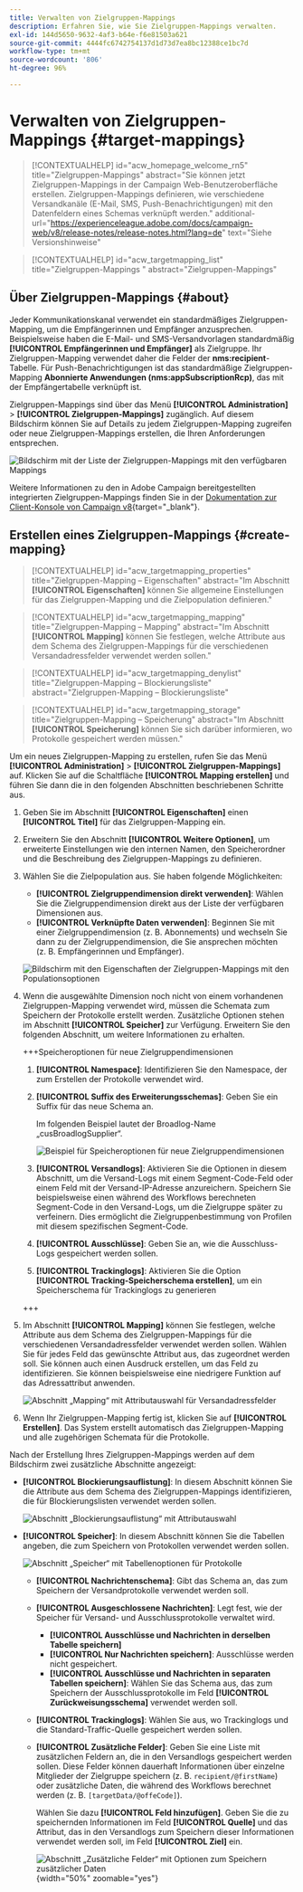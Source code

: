 ```yaml
---
title: Verwalten von Zielgruppen-Mappings
description: Erfahren Sie, wie Sie Zielgruppen-Mappings verwalten.
exl-id: 144d5650-9632-4af3-b64e-f6e81503a621
source-git-commit: 4444fc6742754137d1d73d7ea8bc12388ce1bc7d
workflow-type: tm+mt
source-wordcount: '806'
ht-degree: 96%

---
```


# Verwalten von Zielgruppen-Mappings {#target-mappings}

>[!CONTEXTUALHELP]
>id="acw_homepage_welcome_rn5"
>title="Zielgruppen-Mappings"
>abstract="Sie können jetzt Zielgruppen-Mappings in der Campaign Web-Benutzeroberfläche erstellen. Zielgruppen-Mappings definieren, wie verschiedene Versandkanäle (E-Mail, SMS, Push-Benachrichtigungen) mit den Datenfeldern eines Schemas verknüpft werden."
>additional-url="https://experienceleague.adobe.com/docs/campaign-web/v8/release-notes/release-notes.html?lang=de" text="Siehe Versionshinweise"

>[!CONTEXTUALHELP]
>id="acw_targetmapping_list"
>title="Zielgruppen-Mappings "
>abstract="Zielgruppen-Mappings"

## Über Zielgruppen-Mappings {#about}

Jeder Kommunikationskanal verwendet ein standardmäßiges Zielgruppen-Mapping, um die Empfängerinnen und Empfänger anzusprechen. Beispielsweise haben die E-Mail- und SMS-Versandvorlagen standardmäßig **[!UICONTROL Empfängerinnen und Empfänger]** als Zielgruppe. Ihr Zielgruppen-Mapping verwendet daher die Felder der **nms:recipient**-Tabelle. Für Push-Benachrichtigungen ist das standardmäßige Zielgruppen-Mapping **Abonnierte Anwendungen (nms:appSubscriptionRcp)**, das mit der Empfängertabelle verknüpft ist.

Zielgruppen-Mappings sind über das Menü **[!UICONTROL Administration]** > **[!UICONTROL Zielgruppen-Mappings]** zugänglich. Auf diesem Bildschirm können Sie auf Details zu jedem Zielgruppen-Mapping zugreifen oder neue Zielgruppen-Mappings erstellen, die Ihren Anforderungen entsprechen.

![Bildschirm mit der Liste der Zielgruppen-Mappings mit den verfügbaren Mappings](assets/target-mappings-list.png)

Weitere Informationen zu den in Adobe Campaign bereitgestellten integrierten Zielgruppen-Mappings finden Sie in der [Dokumentation zur Client-Konsole von Campaign v8](https://experienceleague.adobe.com/docs/campaign/campaign-v8/audience/add-profiles/target-mappings.html?lang=de){target="_blank"}.

## Erstellen eines Zielgruppen-Mappings {#create-mapping}

>[!CONTEXTUALHELP]
>id="acw_targetmapping_properties"
>title="Zielgruppen-Mapping – Eigenschaften"
>abstract="Im Abschnitt **[!UICONTROL Eigenschaften]** können Sie allgemeine Einstellungen für das Zielgruppen-Mapping und die Zielpopulation definieren."

>[!CONTEXTUALHELP]
>id="acw_targetmapping_mapping"
>title="Zielgruppen-Mapping – Mapping"
>abstract="Im Abschnitt **[!UICONTROL Mapping]** können Sie festlegen, welche Attribute aus dem Schema des Zielgruppen-Mappings für die verschiedenen Versandadressfelder verwendet werden sollen."

>[!CONTEXTUALHELP]
>id="acw_targetmapping_denylist"
>title="Zielgruppen-Mapping – Blockierungsliste"
>abstract="Zielgruppen-Mapping – Blockierungsliste"

>[!CONTEXTUALHELP]
>id="acw_targetmapping_storage"
>title="Zielgruppen-Mapping – Speicherung"
>abstract="Im Abschnitt **[!UICONTROL Speicherung]** können Sie sich darüber informieren, wo Protokolle gespeichert werden müssen."

Um ein neues Zielgruppen-Mapping zu erstellen, rufen Sie das Menü **[!UICONTROL Administration]** > **[!UICONTROL Zielgruppen-Mappings]** auf. Klicken Sie auf die Schaltfläche **[!UICONTROL Mapping erstellen]** und führen Sie dann die in den folgenden Abschnitten beschriebenen Schritte aus.

1. Geben Sie im Abschnitt **[!UICONTROL Eigenschaften]** einen **[!UICONTROL Titel]** für das Zielgruppen-Mapping ein.

1. Erweitern Sie den Abschnitt **[!UICONTROL Weitere Optionen]**, um erweiterte Einstellungen wie den internen Namen, den Speicherordner und die Beschreibung des Zielgruppen-Mappings zu definieren.

1. Wählen Sie die Zielpopulation aus. Sie haben folgende Möglichkeiten:

   * **[!UICONTROL Zielgruppendimension direkt verwenden]**: Wählen Sie die Zielgruppendimension direkt aus der Liste der verfügbaren Dimensionen aus.
   * **[!UICONTROL Verknüpfte Daten verwenden]**: Beginnen Sie mit einer Zielgruppendimension (z. B. Abonnements) und wechseln Sie dann zu der Zielgruppendimension, die Sie ansprechen möchten (z. B. Empfängerinnen und Empfänger).

   ![Bildschirm mit den Eigenschaften der Zielgruppen-Mappings mit den Populationsoptionen](assets/target-mappings-properties.png)

1. Wenn die ausgewählte Dimension noch nicht von einem vorhandenen Zielgruppen-Mapping verwendet wird, müssen die Schemata zum Speichern der Protokolle erstellt werden. Zusätzliche Optionen stehen im Abschnitt **[!UICONTROL Speicher]** zur Verfügung. Erweitern Sie den folgenden Abschnitt, um weitere Informationen zu erhalten.

   +++Speicheroptionen für neue Zielgruppendimensionen

   1. **[!UICONTROL Namespace]**: Identifizieren Sie den Namespace, der zum Erstellen der Protokolle verwendet wird.
   1. **[!UICONTROL Suffix des Erweiterungsschemas]**: Geben Sie ein Suffix für das neue Schema an.

      Im folgenden Beispiel lautet der Broadlog-Name „cusBroadlogSupplier“.

      ![Beispiel für Speicheroptionen für neue Zielgruppendimensionen](assets/target-mappings-new.png)

   1. **[!UICONTROL Versandlogs]**: Aktivieren Sie die Optionen in diesem Abschnitt, um die Versand-Logs mit einem Segment-Code-Feld oder einem Feld mit der Versand-IP-Adresse anzureichern. Speichern Sie beispielsweise einen während des Workflows berechneten Segment-Code in den Versand-Logs, um die Zielgruppe später zu verfeinern. Dies ermöglicht die Zielgruppenbestimmung von Profilen mit diesem spezifischen Segment-Code.

   1. **[!UICONTROL Ausschlüsse]**: Geben Sie an, wie die Ausschluss-Logs gespeichert werden sollen.

   1. **[!UICONTROL Trackinglogs]**: Aktivieren Sie die Option **[!UICONTROL Tracking-Speicherschema erstellen]**, um ein Speicherschema für Trackinglogs zu generieren

   +++

1. Im Abschnitt **[!UICONTROL Mapping]** können Sie festlegen, welche Attribute aus dem Schema des Zielgruppen-Mappings für die verschiedenen Versandadressfelder verwendet werden sollen. Wählen Sie für jedes Feld das gewünschte Attribut aus, das zugeordnet werden soll. Sie können auch einen Ausdruck erstellen, um das Feld zu identifizieren. Sie können beispielsweise eine niedrigere Funktion auf das Adressattribut anwenden.

   ![Abschnitt „Mapping“ mit Attributauswahl für Versandadressfelder](assets/target-mappings-mapping.png)

1. Wenn Ihr Zielgruppen-Mapping fertig ist, klicken Sie auf **[!UICONTROL Erstellen]**. Das System erstellt automatisch das Zielgruppen-Mapping und alle zugehörigen Schemata für die Protokolle.

Nach der Erstellung Ihres Zielgruppen-Mappings werden auf dem Bildschirm zwei zusätzliche Abschnitte angezeigt:

* **[!UICONTROL Blockierungsauflistung]**: In diesem Abschnitt können Sie die Attribute aus dem Schema des Zielgruppen-Mappings identifizieren, die für Blockierungslisten verwendet werden sollen.

  ![Abschnitt „Blockierungsauflistung“ mit Attributauswahl](assets/target-mappings-denylisting.png)

* **[!UICONTROL Speicher]**: In diesem Abschnitt können Sie die Tabellen angeben, die zum Speichern von Protokollen verwendet werden sollen.

  ![Abschnitt „Speicher“ mit Tabellenoptionen für Protokolle](assets/target-mappings-storage.png)

   * **[!UICONTROL Nachrichtenschema]**: Gibt das Schema an, das zum Speichern der Versandprotokolle verwendet werden soll.
   * **[!UICONTROL Ausgeschlossene Nachrichten]**: Legt fest, wie der Speicher für Versand- und Ausschlussprotokolle verwaltet wird.

      * **[!UICONTROL Ausschlüsse und Nachrichten in derselben Tabelle speichern]**
      * **[!UICONTROL Nur Nachrichten speichern]**: Ausschlüsse werden nicht gespeichert.
      * **[!UICONTROL Ausschlüsse und Nachrichten in separaten Tabellen speichern]**: Wählen Sie das Schema aus, das zum Speichern der Ausschlussprotokolle im Feld **[!UICONTROL Zurückweisungsschema]** verwendet werden soll.

   * **[!UICONTROL Trackinglogs]**: Wählen Sie aus, wo Trackinglogs und die Standard-Traffic-Quelle gespeichert werden sollen.
   * **[!UICONTROL Zusätzliche Felder]**: Geben Sie eine Liste mit zusätzlichen Feldern an, die in den Versandlogs gespeichert werden sollen. Diese Felder können dauerhaft Informationen über einzelne Mitglieder der Zielgruppe speichern (z. B. `recipient/@firstName`) oder zusätzliche Daten, die während des Workflows berechnet werden (z. B. `[targetData/@offeCode]`).

     Wählen Sie dazu **[!UICONTROL Feld hinzufügen]**. Geben Sie die zu speichernden Informationen im Feld **[!UICONTROL Quelle]** und das Attribut, das in den Versandlogs zum Speichern dieser Informationen verwendet werden soll, im Feld **[!UICONTROL Ziel]** ein.

     ![Abschnitt „Zusätzliche Felder“ mit Optionen zum Speichern zusätzlicher Daten](assets/target-mappings-additional.png){width="50%" zoomable="yes"}